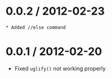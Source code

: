 0.0.2 / 2012-02-23
==================

	* Added //else command

0.0.1 / 2012-02-20
==================

  * Fixed `uglify()` not working properly